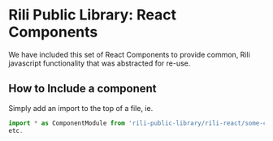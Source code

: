 # Rili Public Library: React Components
We have included this set of React Components to provide common, Rili javascript functionality that was abstracted for re-use.

## How to Include a component
Simply add an import to the top of a file, ie.
```javascript
import * as ComponentModule from 'rili-public-library/rili-react/some-component';
etc.
```
